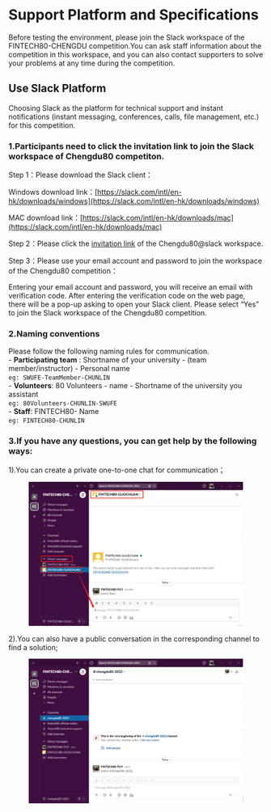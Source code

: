 # Support Platform and Specifications

Before testing the environment, please join the Slack workspace of the FINTECH80-CHENGDU competition.You can ask staff information about the competition in this workspace, and you can also contact supporters to solve your problems at any time during the competition.

## Use Slack Platform

Choosing Slack as the platform for technical support and instant notifications (instant messaging, conferences, calls, file management, etc.) for this competition.

### 1.Participants need to click the invitation link to join the Slack workspace of Chengdu80 competiton.

Step 1：Please download the Slack client：

Windows download link：[https://slack.com/intl/en-hk/downloads/windows](https://slack.com/intl/en-hk/downloads/windows)

MAC download link：[https://slack.com/intl/en-hk/downloads/mac](https://slack.com/intl/en-hk/downloads/mac)

Step 2：Please click the [invitation link](https://join.slack.com/t/fintech80chen-g6n8344/shared\_invite/zt-1bzfo4xtg-pLwPzK5z9CfNgnrSfZFJzg) of the Chengdu80@slack workspace.

Step 3：Please use your email account and password to join the workspace of the Chengdu80 competition：

Entering your email account and password, you will receive an email with verification code. After entering the verification code on the web page, there will be a pop-up asking to open your Slack client.  Please select  “Yes”  to join the Slack workspace of the Chengdu80 competition.

### 2.Naming conventions

Please follow the following naming rules for communication. \
&#x20;  \- **Participating team** : Shortname of your university - (team member/instructor) - Personal name \
&#x20;       `eg: SWUFE-TeamMember-CHUNLIN`\
&#x20;  \- **Volunteers**: 80 Volunteers - name  - Shortname of the university you assistant  \
&#x20;        `eg: 80Volunteers-CHUNLIN-SWUFE`\
&#x20;  \- **Staff**: FINTECH80- Name \
&#x20;        `eg: FINTECH80-CHUNLIN`

### 3.If you have any questions, you can get help by the following ways:

1\).You can create a private one-to-one chat for communication；

<figure><img src="../../.gitbook/assets/2 (1).png" alt=""><figcaption></figcaption></figure>

2\).You can also have a public conversation in the corresponding channel to find a solution;

<figure><img src="../../.gitbook/assets/3.png" alt=""><figcaption></figcaption></figure>
